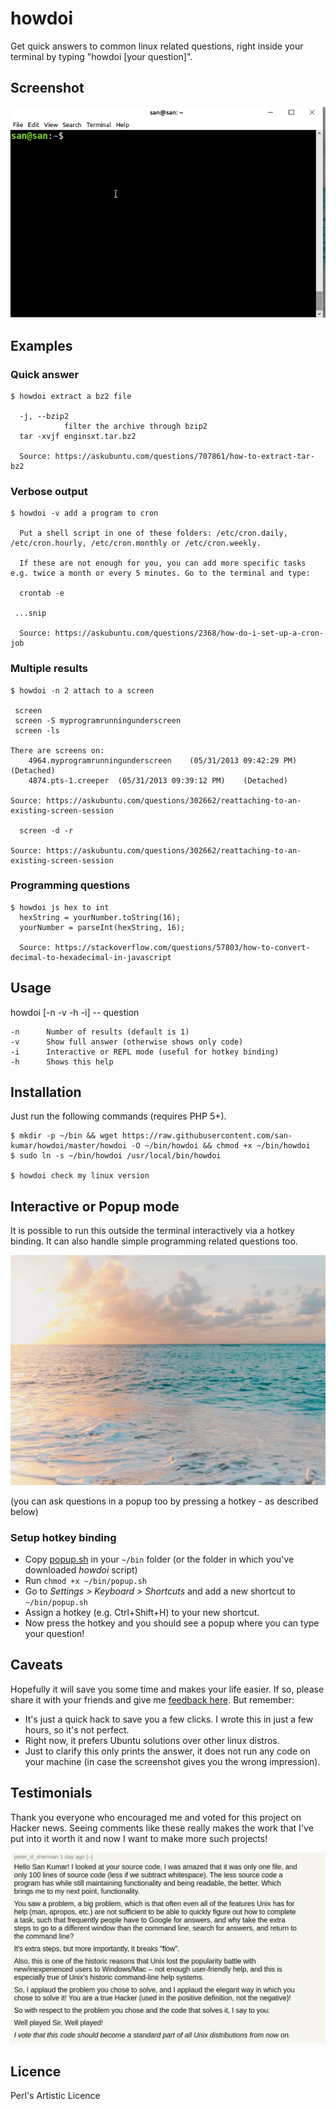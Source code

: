 # howdoi

Get quick answers to common linux related questions, right inside your terminal by typing
"howdoi [your question]".

## Screenshot

![screenshot](./screenshot.gif)

## Examples

### Quick answer
````shell script
$ howdoi extract a bz2 file

  -j, --bzip2
            filter the archive through bzip2
  tar -xvjf enginsxt.tar.bz2
  
  Source: https://askubuntu.com/questions/707861/how-to-extract-tar-bz2
```` 

### Verbose output
````shell script
$ howdoi -v add a program to cron

  Put a shell script in one of these folders: /etc/cron.daily, /etc/cron.hourly, /etc/cron.monthly or /etc/cron.weekly. 
  
  If these are not enough for you, you can add more specific tasks e.g. twice a month or every 5 minutes. Go to the terminal and type:
  
  crontab -e
  
 ...snip
  
  Source: https://askubuntu.com/questions/2368/how-do-i-set-up-a-cron-job
````

### Multiple results
````shell script
$ howdoi -n 2 attach to a screen

 screen
 screen -S myprogramrunningunderscreen
 screen -ls

There are screens on:
    4964.myprogramrunningunderscreen    (05/31/2013 09:42:29 PM)    (Detached)
    4874.pts-1.creeper  (05/31/2013 09:39:12 PM)    (Detached)

Source: https://askubuntu.com/questions/302662/reattaching-to-an-existing-screen-session

  screen -d -r

Source: https://askubuntu.com/questions/302662/reattaching-to-an-existing-screen-session
````

### Programming questions
````shell script
$ howdoi js hex to int
  hexString = yourNumber.toString(16);
  yourNumber = parseInt(hexString, 16);
  
  Source: https://stackoverflow.com/questions/57803/how-to-convert-decimal-to-hexadecimal-in-javascript
```` 

## Usage
 
howdoi [-n -v -h -i] -- question

   	-n		Number of results (default is 1)
   	-v		Show full answer (otherwise shows only code)
   	-i		Interactive or REPL mode (useful for hotkey binding)
   	-h		Shows this help

## Installation

Just run the following commands (requires PHP 5+).

````shell script
$ mkdir -p ~/bin && wget https://raw.githubusercontent.com/san-kumar/howdoi/master/howdoi -O ~/bin/howdoi && chmod +x ~/bin/howdoi
$ sudo ln -s ~/bin/howdoi /usr/local/bin/howdoi

$ howdoi check my linux version
```` 

## Interactive or Popup mode

It is possible to run this outside the terminal interactively via a hotkey binding. It
can also handle simple programming related questions too.

![popup](./popup.gif)

(you can ask questions in a popup too by pressing a hotkey - as described below)

### Setup hotkey binding

- Copy [popup.sh](./popup.sh) in your `~/bin` folder (or the folder in which you've downloaded *howdoi* script)
- Run `chmod +x ~/bin/popup.sh`
- Go to *Settings &gt; Keyboard &gt; Shortcuts* and add a new shortcut to `~/bin/popup.sh`
- Assign a hotkey (e.g. Ctrl+Shift+H) to your new shortcut.
- Now press the hotkey and you should see a popup where you can type your question!

## Caveats

Hopefully it will save you some time and makes your life easier. 
If so, please share it with your friends and give me [feedback here](https://news.ycombinator.com/item?id=23230157#23230181).
But remember:

- It's just a quick hack to save you a few clicks. I wrote this in just a few hours, so it's not perfect.
- Right now, it prefers Ubuntu solutions over other linux distros.
- Just to clarify this only prints the answer, it does not run any code on your machine (in case the screenshot gives you the wrong impression).

## Testimonials

Thank you everyone who encouraged me and voted for this project on Hacker news. Seeing comments like
these really makes the work that I've put into it worth it and now I want to make more such projects!

[![testimonials](./testimonials.png)](https://news.ycombinator.com/item?id=23230157)  
 	   	
## Licence   	

Perl's Artistic Licence